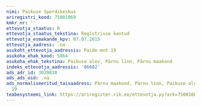 ```yaml
---
nimi: Paikuse Spordikeskus
ariregistri_kood: 75001069
kmkr_nr: ''
ettevotja_staatus: R
ettevotja_staatus_tekstina: Registrisse kantud
ettevotja_esmakande_kpv: 07.07.2015
ettevotja_aadress: .na
asukoht_ettevotja_aadressis: Paide mnt 19
asukoha_ehak_kood: 5864
asukoha_ehak_tekstina: Paikuse alev, Pärnu linn, Pärnu maakond
indeks_ettevotja_aadressis: '86602'
ads_adr_id: 3020838
ads_ads_oid: .na
ads_normaliseeritud_taisaadress: Pärnu maakond, Pärnu linn, Paikuse alev, Paide mnt
  19
teabesysteemi_link: https://ariregister.rik.ee/ettevotja.py?ark=75001069&ref=rekvisiidid
---
```

